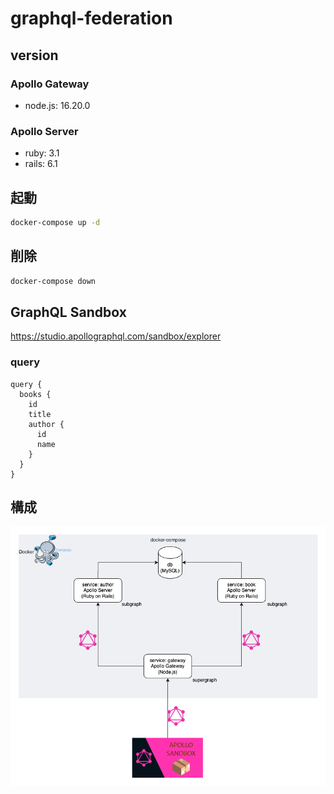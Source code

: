 # graphql-federation

## version
### Apollo Gateway
- node.js: 16.20.0

### Apollo Server
- ruby: 3.1
- rails: 6.1

## 起動
```bash
docker-compose up -d
```

## 削除
```bash
docker-compose down
```

## GraphQL Sandbox

https://studio.apollographql.com/sandbox/explorer

### query

```
query {
  books {
    id
    title
    author {
      id
      name
    }
  }
}
```


## 構成
![image](assets/graphql-federation.drawio.png)
